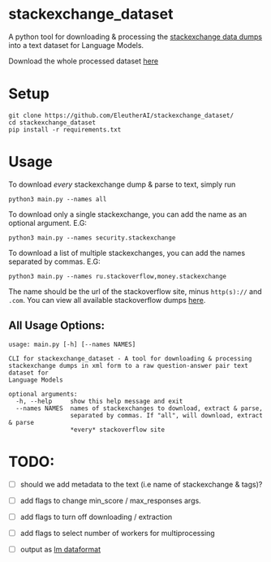 # stackexchange_dataset
A python tool for downloading & processing the [stackexchange data dumps](https://archive.org/details/stackexchange) into a text dataset for Language Models.

Download the whole processed dataset [here](https://eaidata.bmk.sh/data/stackexchange_dataset.tar)

# Setup
```
git clone https://github.com/EleutherAI/stackexchange_dataset/
cd stackexchange_dataset
pip install -r requirements.txt
```
# Usage

To download *every* stackexchange dump & parse to text, simply run

```
python3 main.py --names all
```

To download only a single stackexchange, you can add the name as an optional argument. E.G: 

```
python3 main.py --names security.stackexchange
```

To download a list of multiple stackexchanges, you can add the names separated by commas. E.G:

```
python3 main.py --names ru.stackoverflow,money.stackexchange
```

The name should be the url of the stackoverflow site, minus `http(s)://` and `.com`. You can view all available stackoverflow dumps [here](https://archive.org/download/stackexchange).

## All Usage Options:

```
usage: main.py [-h] [--names NAMES]

CLI for stackexchange_dataset - A tool for downloading & processing
stackexchange dumps in xml form to a raw question-answer pair text dataset for
Language Models

optional arguments:
  -h, --help     show this help message and exit
  --names NAMES  names of stackexchanges to download, extract & parse,
                 separated by commas. If "all", will download, extract & parse
                 *every* stackoverflow site
```

# TODO:

- [ ] should we add metadata to the text (i.e name of stackexchange & tags)?
- [ ] add flags to change min_score / max_responses args.
- [ ] add flags to turn off downloading / extraction
- [ ] add flags to select number of workers for multiprocessing
- [ ] output as [lm dataformat](https://github.com/leogao2/lm_dataformat)

